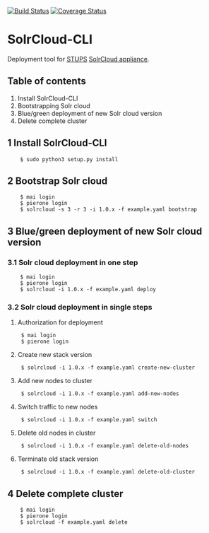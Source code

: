 [![Build Status](https://travis-ci.org/zalando/solrcloud-cli.svg?branch=master)](https://travis-ci.org/zalando/solrcloud-cli?branch=master)
[![Coverage Status](https://coveralls.io/repos/zalando/solrcloud-cli/badge.svg?branch=master&service=github)](https://coveralls.io/github/zalando/solrcloud-cli?branch=master)

# SolrCloud-CLI

Deployment tool for [STUPS](https://stups.io/) [SolrCloud appliance](https://github.com/zalando/solrcloud-appliance).

## Table of contents
1. Install SolrCloud-CLI
2. Bootstrapping Solr cloud
3. Blue/green deployment of new Solr cloud version
4. Delete complete cluster

## 1 Install SolrCloud-CLI

        $ sudo python3 setup.py install
        
## 2 Bootstrap Solr cloud

        $ mai login
        $ pierone login
        $ solrcloud -s 3 -r 3 -i 1.0.x -f example.yaml bootstrap


## 3 Blue/green deployment of new Solr cloud version

### 3.1 Solr cloud deployment in one step

        $ mai login
        $ pierone login
        $ solrcloud -i 1.0.x -f example.yaml deploy

### 3.2 Solr cloud deployment in single steps
1. Authorization for deployment

        $ mai login
        $ pierone login

2. Create new stack version
        
        $ solrcloud -i 1.0.x -f example.yaml create-new-cluster

3. Add new nodes to cluster
        
        $ solrcloud -i 1.0.x -f example.yaml add-new-nodes

4. Switch traffic to new nodes
        
        $ solrcloud -i 1.0.x -f example.yaml switch

5. Delete old nodes in cluster
        
        $ solrcloud -i 1.0.x -f example.yaml delete-old-nodes

6. Terminate old stack version
        
        $ solrcloud -i 1.0.x -f example.yaml delete-old-cluster

## 4 Delete complete cluster

        $ mai login
        $ pierone login
        $ solrcloud -f example.yaml delete
